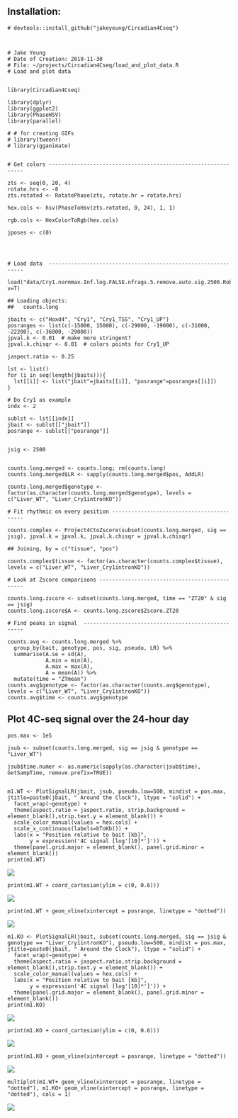 Installation:
-------------

    # devtools::install_github("jakeyeung/Circadian4Cseq")



    # Jake Yeung
    # Date of Creation: 2019-11-30
    # File: ~/projects/Circadian4Cseq/load_and_plot_data.R
    # Load and plot data


    library(Circadian4Cseq)

    library(dplyr)
    library(ggplot2)
    library(PhaseHSV)
    library(parallel)

    # # for creating GIFs
    # library(tweenr)
    # library(gganimate)


    # Get colors --------------------------------------------------------------

    zts <- seq(0, 20, 4)
    rotate.hrs <- -8
    zts.rotated <- RotatePhase(zts, rotate.hr = rotate.hrs)

    hex.cols <- hsv(PhaseToHsv(zts.rotated, 0, 24), 1, 1)

    rgb.cols <- HexColorToRgb(hex.cols)

    jposes <- c(0)




    # Load data  --------------------------------------------------------------

    load("data/Cry1.normmax.Inf.log.FALSE.nfrags.5.remove.auto.sig.2500.Robj.RData", v=T)

    ## Loading objects:
    ##   counts.long

    jbaits <- c("Hoxd4", "Cry1", "Cry1_TSS", "Cry1_UP")
    posranges <- list(c(-15000, 15000), c(-29000, -19000), c(-31000, -22200), c(-36000, -29000))
    jpval.k <- 0.01  # make more stringent?
    jpval.k.chisqr <- 0.01  # colors points for Cry1_UP

    jaspect.ratio <- 0.25

    lst <- list()
    for (i in seq(length(jbaits))){
      lst[[i]] <- list("jbait"=jbaits[[i]], "posrange"=posranges[[i]])
    }

    # Do Cry1 as example
    indx <- 2

    sublst <- lst[[indx]]
    jbait <- sublst[["jbait"]]
    posrange <- sublst[["posrange"]]


    jsig <- 2500


    counts.long.merged <- counts.long; rm(counts.long)
    counts.long.merged$LR <- sapply(counts.long.merged$pos, AddLR)

    counts.long.merged$genotype <- factor(as.character(counts.long.merged$genotype), levels = c("Liver_WT", "Liver_Cry1intronKO"))

    # Fit rhythmic on every position ------------------------------------------

    counts.complex <- Project4CtoZscore(subset(counts.long.merged, sig == jsig), jpval.k = jpval.k, jpval.k.chisqr = jpval.k.chisqr)

    ## Joining, by = c("tissue", "pos")

    counts.complex$tissue <- factor(as.character(counts.complex$tissue), levels = c("Liver_WT", "Liver_Cry1intronKO"))

    # Look at Zscore comparisons ----------------------------------------------

    counts.long.zscore <- subset(counts.long.merged, time == "ZT20" & sig == jsig)
    counts.long.zscore$A <- counts.long.zscore$Zscore.ZT20

    # Find peaks in signal  ---------------------------------------------------

    counts.avg <- counts.long.merged %>%
      group_by(bait, genotype, pos, sig, pseudo, LR) %>%
      summarise(A.se = sd(A),
                A.min = min(A),
                A.max = max(A),
                A = mean(A)) %>%
      mutate(time = "ZTmean")
    counts.avg$genotype <- factor(as.character(counts.avg$genotype), levels = c("Liver_WT", "Liver_Cry1intronKO"))
    counts.avg$time <- counts.avg$genotype

Plot 4C-seq signal over the 24-hour day
---------------------------------------

    pos.max <- 1e5

    jsub <- subset(counts.long.merged, sig == jsig & genotype == "Liver_WT")

    jsub$time.numer <- as.numeric(sapply(as.character(jsub$time), GetSampTime, remove.prefix=TRUE))


    m1.WT <- PlotSignalLR(jbait, jsub, pseudo.low=500, mindist = pos.max, jtitle=paste0(jbait, " Around the Clock"), ltype = "solid") +
      facet_wrap(~genotype) +
      theme(aspect.ratio = jaspect.ratio, strip.background = element_blank(),strip.text.y = element_blank()) +
      scale_color_manual(values = hex.cols) +
      scale_x_continuous(labels=bToKb()) +
      labs(x = "Position relative to bait [kb]",
           y = expression('4C signal [log'[10]*']')) +
      theme(panel.grid.major = element_blank(), panel.grid.minor = element_blank())
    print(m1.WT)

![](load_and_plot_data_files/figure-markdown_strict/unnamed-chunk-2-1.png)

    print(m1.WT + coord_cartesian(ylim = c(0, 0.6)))

![](load_and_plot_data_files/figure-markdown_strict/unnamed-chunk-2-2.png)

    print(m1.WT + geom_vline(xintercept = posrange, linetype = "dotted"))

![](load_and_plot_data_files/figure-markdown_strict/unnamed-chunk-2-3.png)

    m1.KO <- PlotSignalLR(jbait, subset(counts.long.merged, sig == jsig & genotype == "Liver_Cry1intronKO"), pseudo.low=500, mindist = pos.max, jtitle=paste0(jbait, " Around the Clock"), ltype = "solid") +
      facet_wrap(~genotype) +
      theme(aspect.ratio = jaspect.ratio,strip.background = element_blank(),strip.text.y = element_blank()) +
      scale_color_manual(values = hex.cols) +
      labs(x = "Position relative to bait [kb]",
           y = expression('4C signal [log'[10]*']')) +
      theme(panel.grid.major = element_blank(), panel.grid.minor = element_blank())
    print(m1.KO)

![](load_and_plot_data_files/figure-markdown_strict/unnamed-chunk-2-4.png)

    print(m1.KO + coord_cartesian(ylim = c(0, 0.6)))

![](load_and_plot_data_files/figure-markdown_strict/unnamed-chunk-2-5.png)

    print(m1.KO + geom_vline(xintercept = posrange, linetype = "dotted"))

![](load_and_plot_data_files/figure-markdown_strict/unnamed-chunk-2-6.png)

    multiplot(m1.WT+ geom_vline(xintercept = posrange, linetype = "dotted"), m1.KO+ geom_vline(xintercept = posrange, linetype = "dotted"), cols = 1)

![](load_and_plot_data_files/figure-markdown_strict/unnamed-chunk-2-7.png)
